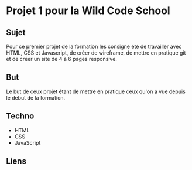 # Projet 1 pour la Wild Code School

## Sujet

Pour ce premier projet de la formation les consigne été de travailler avec HTML, CSS et Javascript, de créer de wireframe, de mettre en pratique git et de créer un site de 4 à 6 pages responsive.

## But

Le but de ceux projet étant de mettre en pratique ceux qu'on a vue depuis le debut de la formation.

## Techno

- HTML
- CSS
- JavaScript

## Liens

